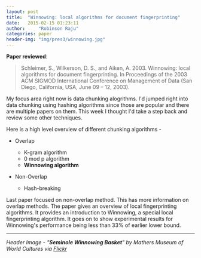 ```yaml
---
layout: post
title:  "Winnowing: local algorithms for document fingerprinting"
date:   2015-02-15 01:23:11
author:     "Robinson Raju"
categories: paper
header-img: "img/pres3/winnowing.jpg"
---
```


**Paper reviewed**:

> Schleimer, S., Wilkerson, D. S., and Aiken, A. 2003. Winnowing: local algorithms for document fingerprinting. In Proceedings of the 2003 ACM SIGMOD International Conference on Management of Data (San Diego, California, USA, June 09 – 12, 2003). 

My focus area right now is data chunking alogrithms. I'd jumped right into data chunking using hashing algorithms since those are popular and there are multiple papers on them. 
This week I thought I'd take a step back and review some other techniques. 

Here is a high level overview of different chunking algorithms - 

* Overlap
	* K-gram algorithm 
	* 0 mod p algorithm 
	* **Winnowing algorithm** 

* Non-Overlap 
	* Hash-breaking 

Last paper focused on non-overlap method. This has more information on overlap methods. 
The paper gives an overview of local fingerprinting algorithms. It provides an introduction to Winnowing, a special local fingerprinting algorithm. It goes on to show experimental results for Winnowing's performance being less than 33% of earlier lower bound. 

---
_Header Image - "**Seminole Winnowing Basket**" by Mathers Museum of World Cultures via [Flickr](https://flic.kr/p/pfY1mV)_




